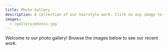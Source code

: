 ```yaml
---
title: Photo Gallery
description: A collection of our hairstyle work. Click on any image to view it full size.
images:
  - /gallery/photo1.jpg
---
```

Welcome to our photo gallery! Browse the images below to see our recent work.

&nbsp;